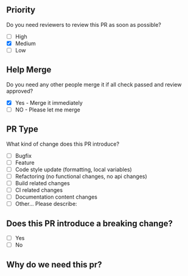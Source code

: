 ## Priority

Do you need reviewers to review this PR as soon as possible?

- [ ] High
- [x] Medium
- [ ] Low

## Help Merge

Do you need any other people merge it if all check passed and review approved?

- [x] Yes - Merge it immediately
- [ ] NO - Please let me merge

## PR Type
What kind of change does this PR introduce?

<!-- Please check the one that applies to this PR using "x". -->

- [ ] Bugfix
- [ ] Feature
- [ ] Code style update (formatting, local variables)
- [ ] Refactoring (no functional changes, no api changes)
- [ ] Build related changes
- [ ] CI related changes
- [ ] Documentation content changes
- [ ] Other... Please describe:

## Does this PR introduce a breaking change?

- [ ] Yes
- [ ] No

## Why do we need this pr?

